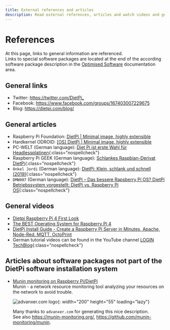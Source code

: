 ```yaml
---
title: External references and articles
description: Read external references, articles and watch videos and guides about DietPi
---
```


# References

At this page, links to general information are referenced.  
Links to special software packages are located at the end of the according software package description in the [Optimised Software](software.md) documentation area.

## General links

- Twitter: <https://twitter.com/DietPi_>
- Facebook: <https://www.facebook.com/groups/167403007229675>
- Blog: <https://dietpi.com/blog/>

## General articles

- Raspberry Pi Foundation: [DietPi | Minimal image, highly extensible](https://www.raspberrypi.org/forums/viewtopic.php?t=285096)
- Hardkernel ODROID: [\[OS\] DietPi | Minimal image, highly extensible](https://forum.odroid.com/viewtopic.php?t=40392)
- PC-WELT (German language): [Diet Pi ist erste Wahl für Headlessplatinen](https://www.pcwelt.de/article/1172801){:class="nospellcheck"}
- Raspberry Pi GEEK (German language): [Schlankes Raspbian-Derivat DietPi](https://www.raspberry-pi-geek.de/ausgaben/rpg/2017/10/schlankes-raspbian-derivat-dietpi/){:class="nospellcheck"}
- `Onkel Jordi` (German language): [DietPi: Klein, schlank und schnell (2019)](https://onkeljordi.de/2019/01/dietpi-klein-schlank-und-schnell-2019/){:class="nospellcheck"}
- `DMW007` (German language): [DietPi – Das bessere Rapsberry Pi OS? DietPi Betriebssystem vorgestellt: DietPi vs. Raspberry Pi OS](https://u-labs.de/portal/dietpi-das-bessere-rapsberry-pi-os-dietpi-betriebssystem-vorgestellt-dietpi-vs-raspberry-pi-os/){:class="nospellcheck"}

## General videos

- [Dietpi Raspberry Pi 4 First Look](https://www.youtube.com/watch?v=LoKBZ-a4JNE)
- [The BEST Operating System for Raspberry Pi 4](https://www.youtube.com/watch?v=g8oiM_21gX8)
- [DietPi Install Guide - Create a Raspberry Pi Server in Minutes, Apache, Node-Red. MQTT, OctoPrint](https://www.youtube.com/watch?v=RsyFqvtsBHg)
- German tutorial videos can be found in the YouTube channel [LOGIN TechBlog](https://www.youtube.com/channel/UCpq1BGhcC6UZZUH-dst8YMg){:class="nospellcheck"}

## Articles about software packages not part of the DietPi software installation system

- [Munin monitoring on Raspberry Pi/DietPi](https://advanxer.com/blog/2019/02/munin-monitoring-on-raspberrypi-dietpi/)  
  Munin - a network resource monitoring tool analyzing your resources on the network to avoid trouble.  

    ![advanxer.com logo](assets/images/dietpi-references-advanxer.com-logo.png){: width="200" height="55" loading="lazy"}

    Many thanks to `advanxer.com` for generating this nice description.  
    See also <https://munin-monitoring.org/>, <https://github.com/munin-monitoring/munin>.
